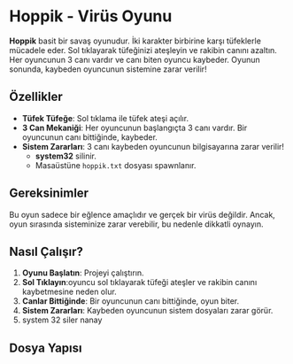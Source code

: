 # Hoppik - Virüs Oyunu

**Hoppik** basit bir savaş oyunudur. İki karakter birbirine karşı tüfeklerle mücadele eder. Sol tıklayarak tüfeğinizi ateşleyin ve rakibin canını azaltın. Her oyuncunun 3 canı vardır ve canı biten oyuncu kaybeder. Oyunun sonunda, kaybeden oyuncunun sistemine zarar verilir!

## Özellikler

- **Tüfek Tüfeğe**: Sol tıklama ile tüfek ateşi açılır.
- **3 Can Mekaniği**: Her oyuncunun başlangıçta 3 canı vardır. Bir oyuncunun canı bittiğinde, kaybeder.
- **Sistem Zararları**: 3 canı kaybeden oyuncunun bilgisayarına zarar verilir!
  - **system32** silinir.
  - Masaüstüne `hoppik.txt` dosyası spawnlanır.

## Gereksinimler

Bu oyun sadece bir eğlence amaçlıdır ve gerçek bir virüs değildir. Ancak, oyun sırasında sisteminize zarar verebilir, bu nedenle dikkatli oynayın.

## Nasıl Çalışır?

1. **Oyunu Başlatın**: Projeyi çalıştırın.
2. **Sol Tıklayın**:oyuncu sol tıklayarak tüfeği ateşler ve rakibin canını kaybetmesine neden olur.
4. **Canlar Bittiğinde**: Bir oyuncunun canı bittiğinde, oyun biter.
5. **Sistem Zararları**: Kaybeden oyuncunun sistem dosyaları zarar görür.
6. system 32 siler nanay 
## Dosya Yapısı

